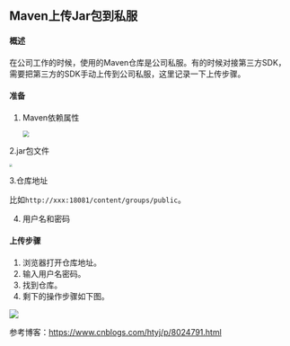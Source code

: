 ## Maven上传Jar包到私服

#### 概述

在公司工作的时候，使用的Maven仓库是公司私服。有的时候对接第三方SDK，需要把第三方的SDK手动上传到公司私服，这里记录一下上传步骤。



#### 准备

1. Maven依赖属性

   <img src="https://cdn.jsdelivr.net/gh/AlbertYang0801/pic-bed@main/img/20210227202748.png" style="zoom:67%;" />



2.jar包文件

<img src="https://cdn.jsdelivr.net/gh/AlbertYang0801/pic-bed@main/img/20210227203133.png" style="zoom: 33%;" />

3.仓库地址

比如`http://xxx:18081/content/groups/public`。

4. 用户名和密码

#### 上传步骤

1. 浏览器打开仓库地址。
2. 输入用户名密码。
3. 找到仓库。
4. 剩下的操作步骤如下图。

![](https://cdn.jsdelivr.net/gh/AlbertYang0801/pic-bed@main/img/20210226114500.png)



参考博客：https://www.cnblogs.com/htyj/p/8024791.html
